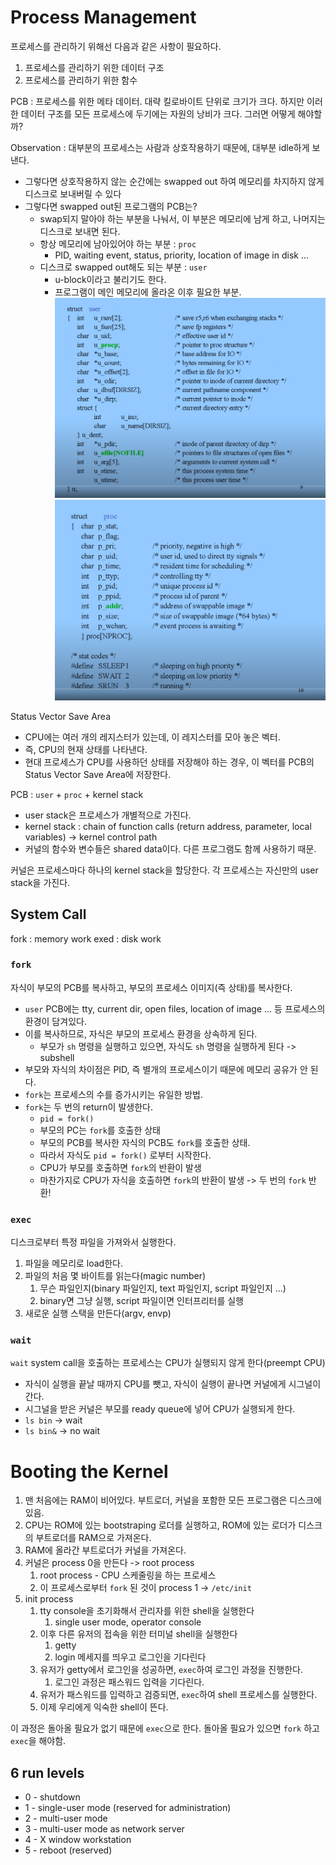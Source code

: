 # Process Management
프로세스를 관리하기 위해선 다음과 같은 사항이 필요하다.
1. 프로세스를 관리하기 위한 데이터 구조
2. 프로세스를 관리하기 위한 함수

PCB : 프로세스를 위한 메타 데이터. 대략 킬로바이트 단위로 크기가 크다.
하지만 이러한 데이터 구조를 모든 프로세스에 두기에는 자원의 낭비가 크다. 그러면 어떻게 해야할까?

Observation :
대부분의 프로세스는 사람과 상호작용하기 때문에, 대부분 idle하게 보낸다.
- 그렇다면 상호작용하지 않는 순간에는 swapped out 하여 메모리를 차지하지 않게 디스크로 보내버릴 수 있다
- 그렇다면 swapped out된 프로그램의 PCB는?
  - swap되지 말아야 하는 부분을 나눠서, 이 부분은 메모리에 남게 하고, 나머지는 디스크로 보내면 된다.
  - 항상 메모리에 남아있어야 하는 부분 : `proc`
    - PID, waiting event, status, priority, location of image in disk ...
  - 디스크로 swapped out해도 되는 부분 : `user`
    - u-block이라고 불리기도 한다.
    - 프로그램이 메인 메모리에 올라온 이후 필요한 부분.
![image](../image/141.png)
![image](../image/142.png)

Status Vector Save Area
- CPU에는 여러 개의 레지스터가 있는데, 이 레지스터를 모아 놓은 벡터.
- 즉, CPU의 현재 상태를 나타낸다.
- 현대 프로세스가 CPU를 사용하던 상태를 저장해야 하는 경우, 이 벡터를 PCB의 Status Vector Save Area에 저장한다.

PCB : `user` + `proc` + kernel stack
- user stack은 프로세스가 개별적으로 가진다.
- kernel stack : chain of function calls (return address, parameter, local variables) -> kernel control path
- 커널의 함수와 변수들은 shared data이다. 다른 프로그램도 함께 사용하기 때문.

커널은 프로세스마다 하나의 kernel stack을 할당한다. 각 프로세스는 자신만의 user stack을 가진다.

## System Call

fork : memory work
exed : disk work

### `fork`
자식이 부모의 PCB를 복사하고, 부모의 프로세스 이미지(즉 상태)를 복사한다.
- `user` PCB에는 tty, current dir, open files, location of image ... 등 프로세스의 환경이 담겨있다.
- 이를 복사하므로, 자식은 부모의 프로세스 환경을 상속하게 된다.
  - 부모가 `sh` 명령을 실행하고 있으면, 자식도 `sh` 명령을 실행하게 된다 -> subshell
- 부모와 자식의 차이점은 PID, 즉 별개의 프로세스이기 때문에 메모리 공유가 안 된다.
- `fork`는 프로세스의 수를 증가시키는 유일한 방법.
- `fork`는 두 번의 return이 발생한다.
  - `pid = fork()`
  - 부모의 PC는 `fork`를 호출한 상태
  - 부모의 PCB를 복사한 자식의 PCB도 `fork`를 호출한 상태.
  - 따라서 자식도 `pid = fork()` 로부터 시작한다.
  - CPU가 부모를 호출하면 `fork`의 반환이 발생
  - 마찬가지로 CPU가 자식을 호출하면 `fork`의 반환이 발생
-> 두 번의 `fork` 반환!

### `exec`
디스크로부터 특정 파일을 가져와서 실행한다.
1. 파일을 메모리로 load한다.
2. 파일의 처음 몇 바이트를 읽는다(magic number)
   1. 무슨 파일인지(binary 파일인지, text 파일인지, script 파일인지 ...)
   2. binary면 그냥 실행, script 파일이면 인터프리터를 실행
3. 새로운 실행 스택을 만든다(argv, envp)

### `wait`
`wait` system call을 호출하는 프로세스는 CPU가 실행되지 않게 한다(preempt CPU)
- 자식이 실행을 끝날 때까지 CPU를 뺏고, 자식이 실행이 끝나면 커널에게 시그널이 간다.
- 시그널을 받은 커널은 부모를 ready queue에 넣어 CPU가 실행되게 한다.
- `ls bin` -> wait
- `ls bin&` -> no wait

# Booting the Kernel
1. 맨 처음에는 RAM이 비어있다. 부트로더, 커널을 포함한 모든 프로그램은 디스크에 있음.
2. CPU는 ROM에 있는 bootstraping 로더를 실행하고, ROM에 있는 로더가 디스크의 부트로더를 RAM으로 가져온다.
3. RAM에 올라간 부트로더가 커널을 가져온다.
4. 커널은 process 0을 만든다 -> root process
   1. root process - CPU 스케줄링을 하는 프로세스
   2. 이 프로세스로부터 `fork` 된 것이 process 1 -> `/etc/init`
5. init process
   1. tty console을 초기화해서 관리자를 위한 shell을 실행한다
      1. single user mode, operator console
   2. 이후 다른 유저의 접속을 위한 터미널 shell을 실행한다
      1. getty
      2. login 메세지를 띄우고 로그인을 기다린다
   3. 유저가 getty에서 로그인을 성공하면, `exec`하여 로그인 과정을 진행한다.
      1. 로그인 과정은 패스워드 입력을 기다린다.
   4. 유저가 패스워드를 입력하고 검증되면, `exec`하여 shell 프로세스를 실행한다.
   5. 이제 우리에게 익숙한 shell이 뜬다.

이 과정은 돌아올 필요가 없기 때문에 `exec`으로 한다. 돌아올 필요가 있으면 `fork` 하고 `exec`을 해야함.

## 6 run levels
- 0 - shutdown
- 1 - single-user mode (reserved for administration)
- 2 - multi-user mode
- 3 - multi-user mode as network server
- 4 - X window workstation
- 5 - reboot (reserved)